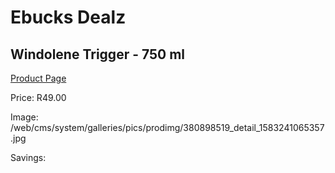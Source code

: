 
# Ebucks Dealz
## Windolene Trigger - 750 ml
[Product Page](https://www.ebucks.com/web/shop/productSelected.do?prodId=380898519&catId=908586136)

Price: R49.00

Image: /web/cms/system/galleries/pics/prodimg/380898519_detail_1583241065357.jpg

Savings: 


	